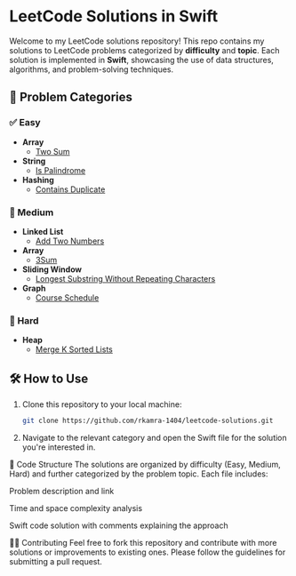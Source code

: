 
# LeetCode Solutions in Swift

Welcome to my LeetCode solutions repository! This repo contains my solutions to LeetCode problems categorized by **difficulty** and **topic**. Each solution is implemented in **Swift**, showcasing the use of data structures, algorithms, and problem-solving techniques.

## 🚀 Problem Categories

### ✅ Easy

- **Array**
  - [Two Sum](Easy/Array/two-sum.swift)
- **String**
  - [Is Palindrome](Easy/String/is-palindrome.swift)
- **Hashing**
  - [Contains Duplicate](Easy/Hashing/contains-duplicate.swift)

### 🚧 Medium

- **Linked List**
  - [Add Two Numbers](Medium/LinkedList/add-two-numbers.swift)
- **Array**
  - [3Sum](Medium/Array/three-sum.swift)
- **Sliding Window**
  - [Longest Substring Without Repeating Characters](Medium/SlidingWindow/longest-substring-without-repeating.swift)
- **Graph**
  - [Course Schedule](Medium/Graph/course-schedule.swift)

### 🧨 Hard

- **Heap**
  - [Merge K Sorted Lists](Hard/Heap/merge-k-sorted-lists.swift)

## 🛠️ How to Use

1. Clone this repository to your local machine:
   ```bash
   git clone https://github.com/rkamra-1404/leetcode-solutions.git
   ```
   
2. Navigate to the relevant category and open the Swift file for the solution you're interested in.

📝 Code Structure
The solutions are organized by difficulty (Easy, Medium, Hard) and further categorized by the problem topic. Each file includes:

Problem description and link

Time and space complexity analysis

Swift code solution with comments explaining the approach

🧑‍💻 Contributing
Feel free to fork this repository and contribute with more solutions or improvements to existing ones. Please follow the guidelines for submitting a pull request.

